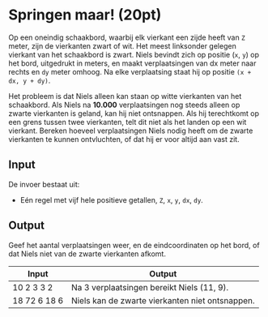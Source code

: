 # Springen maar! (20pt)
Op een oneindig schaakbord, waarbij elk vierkant een zijde heeft van `Z` meter, zijn de vierkanten zwart of wit. Het meest linksonder gelegen vierkant van het schaakbord is zwart. Niels bevindt zich op positie (`x`, `y`) op het bord, uitgedrukt in meters, en maakt verplaatsingen van dx meter naar rechts en `dy` meter omhoog. Na elke verplaatsing staat hij op positie `(x + dx, y + dy)`.

Het probleem is dat Niels alleen kan staan op witte vierkanten van het schaakbord. Als Niels na **10.000** verplaatsingen nog steeds alleen op zwarte vierkanten is geland, kan hij niet ontsnappen. Als hij terechtkomt op een grens tussen twee vierkanten, telt dit niet als het landen op een wit vierkant. Bereken hoeveel verplaatsingen Niels nodig heeft om de zwarte vierkanten te kunnen ontvluchten, of dat hij er voor altijd aan vast zit.

## Input
De invoer bestaat uit:
- Eén regel met vijf hele positieve getallen, `Z`, `x`, `y`, `dx`, `dy`.

## Output
Geef het aantal verplaatsingen weer, en de eindcoordinaten op het bord, of dat Niels niet van de zwarte vierkanten afkomt.

|Input|Output|
|-----|------|
|10 2 3 3 2|Na 3 verplaatsingen bereikt Niels (11, 9).|
|18 72 6 18 6|Niels kan de zwarte vierkanten niet ontsnappen.|
